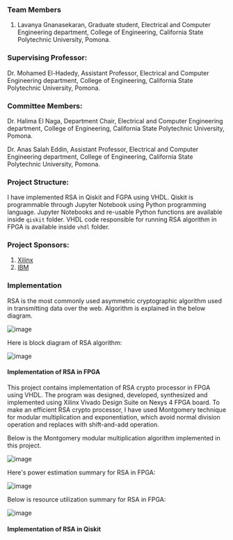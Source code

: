 
### Team Members

1. Lavanya Gnanasekaran, Graduate student, Electrical and Computer Engineering department, College of Engineering, California State Polytechnic University, Pomona.

### Supervising Professor: 

Dr. Mohamed El-Hadedy, Assistant Professor, Electrical and Computer Engineering department, College of Engineering, California State Polytechnic University, Pomona.

### Committee Members:

Dr. Halima El Naga, Department Chair, Electrical and Computer Engineering department, College of Engineering, California State Polytechnic University, Pomona.

Dr. Anas Salah Eddin, Assistant Professor, Electrical and Computer Engineering department, College of Engineering, California State Polytechnic University, Pomona.

### Project Structure:

I have implemented RSA in Qiskit and FGPA using VHDL. Qiskit is programmable through Jupyter Notebook using Python programming language. Jupyter Notebooks and re-usable Python functions are available inside `qiskit` folder. VHDL code responsible for running RSA algorithm in FPGA is available inside `vhdl` folder.

### Project Sponsors:

1. [Xilinx](https://www.xilinx.com/)
2. [IBM](https://qiskit.org/)

### Implementation

RSA is the most commonly used asymmetric cryptographic algorithm used in transmitting data over the web. Algorithm is explained in the below diagram.

![image](https://user-images.githubusercontent.com/54873229/70281821-e12fbe80-1770-11ea-82bd-d29b6a6eebaa.png)


Here is block diagram of RSA algorithm:

![image](https://user-images.githubusercontent.com/54873229/70281037-c8bea480-176e-11ea-8463-b31d70648327.png)


#### Implementation of RSA in FPGA

This project contains implementation of RSA crypto processor in FPGA using VHDL. The program was designed, developed, synthesized and implemented using Xilinx Vivado Design Suite on Nexys 4 FPGA board. To make an efficient RSA crypto processor, I have used Montgomery technique for modular multiplication and exponentiation, which avoid normal division operation and replaces with shift-and-add operation.

Below is the Montgomery modular multiplication algorithm implemented in this project.

![image](https://user-images.githubusercontent.com/54873229/70282370-68316680-1772-11ea-8429-4dddc83031c5.png)

Here's power estimation summary for RSA in FPGA:

![image](https://user-images.githubusercontent.com/54873229/70282626-3c62b080-1773-11ea-8754-a041d66aa12d.png)

Below is resource utilization summary for RSA in FPGA:

![image](https://user-images.githubusercontent.com/54873229/70282676-66b46e00-1773-11ea-9dbd-d5f3d64c1b7b.png)


#### Implementation of RSA in Qiskit




